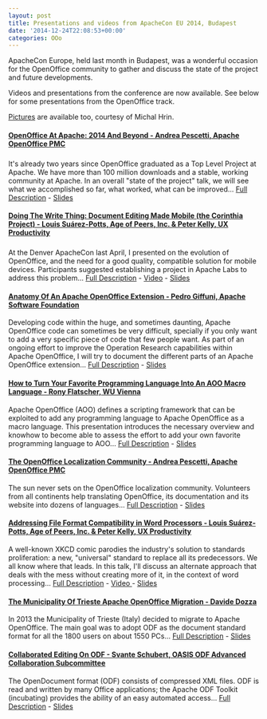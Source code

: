 ```yaml
---
layout: post
title: Presentations and videos from ApacheCon EU 2014, Budapest
date: '2014-12-24T22:08:53+00:00'
categories: OOo
---
```

<div id="2014-11-18" class="sched-container-header"> 
    <div class="sched-container-dates"> 
      <p>ApacheCon Europe, held last month in Budapest, was a wonderful occasion for the OpenOffice community to gather and discuss the state of the project and future developments.</p> 
      <p>Videos and presentations from the conference are now available. See below for some presentations from the OpenOffice track.</p> 
      <p><a href="https://www.flickr.com/photos/101590593@N06/">Pictures</a> are available too, courtesy of Michal Hrin.<br /></p> 
    </div> 
  </div> 
  <div class="sched-container-top"> </div> 
  <p> </p> 
  <div class="sched-container"> 
    <div class="sched-container-inner"> 
      <h4><span class="event ev_22  ev_22_sub_3"><a id="ce134654825821a2a38e60a55e4ace3f" class="name" href="http://apacheconeu2014.sched.org/event/ce134654825821a2a38e60a55e4ace3f">OpenOffice At Apache: 2014 And Beyond - Andrea Pescetti, Apache OpenOffice PMC </a></span> </h4> 
      <h3> </h3> 
      <p><strong></strong>  It's already two years since OpenOffice graduated as a
 Top Level Project at Apache. We have more than 100 million downloads 
and a stable, working community at Apache. In an overall &quot;state of the 
project&quot; talk, we will see what we accomplished so far, what worked, 
what can be improved... <a href="http://apacheconeu2014.sched.org/event/ce134654825821a2a38e60a55e4ace3f#">Full Description</a> - <a href="http://events.linuxfoundation.org/events/apachecon-europe/program/slides">Slides </a></p> 
      <p> </p> 
      <p> </p> 
    </div> 
  </div><span class="event ev_3  ev_3_sub_3"></span> 
  <div class="sched-container"> 
    <div class="sched-container-inner"> </div> 
  </div> 
  <h4><span class="event ev_3  ev_3_sub_3"><a id="100a43058a4f90f92f59d8d08f071f7b" class="name" href="http://apacheconeu2014.sched.org/event/100a43058a4f90f92f59d8d08f071f7b">Doing The Write Thing: Document Editing Made Mobile (the Corinthia Project) - Louis Suárez-Potts, Age of Peers, Inc. &amp; Peter Kelly, UX Productivity </a></span> </h4> 
  <h3> </h3> 
  <div class="sched-container"> </div> 
  <div class="sched-container"> 
    <div class="sched-container-inner"> 
      <p><strong></strong>  At the Denver ApacheCon last April, I presented on 
the evolution of OpenOffice, and the need for a good quality, compatible
 solution for mobile devices. Participants suggested establishing a project in Apache Labs to address this problem... <a href="http://apacheconeu2014.sched.org/event/100a43058a4f90f92f59d8d08f071f7b#">Full Description</a> - <a href="https://www.youtube.com/watch?v=SoXyh2FuiJs">Video</a> - <a href="http://events.linuxfoundation.org/events/apachecon-europe/program/slides">Slides </a></p> 
      <h4><span class="event ev_11  ev_11_sub_2"><a id="78068627f4b308890259642839ccb5a1" class="name" href="http://apacheconeu2014.sched.org/event/78068627f4b308890259642839ccb5a1">Anatomy Of An Apache OpenOffice Extension - Pedro Giffuni, Apache Software Foundation </a></span> </h4> 
      <p><strong></strong>  Developing code within the huge, and sometimes 
daunting, Apache OpenOffice code can sometimes be very difficult, 
specially if you only want to add a very specific piece of code that few
 people want. As part of an ongoing effort to improve the Operation
 Research capabilities within Apache OpenOffice, I will try to document 
the different parts of an Apache OpenOffice extension... <a href="http://apacheconeu2014.sched.org/event/78068627f4b308890259642839ccb5a1#">Full Description</a> - <a href="http://events.linuxfoundation.org/events/apachecon-europe/program/slides">Slides </a></p> 
      <p> </p> 
      <p> </p> 
      <div class="sched-container"> </div> <span class="event ev_3  ev_3_sub_3"></span><span class="event ev_11  ev_11_sub_3"></span> 
      <h4><span class="event ev_22  ev_22_sub_2"><a id="2f33824d27c87ceaca381424b58ba058" class="name" href="http://apacheconeu2014.sched.org/event/2f33824d27c87ceaca381424b58ba058"><span class="event ev_11  ev_11_sub_3"></span></a><a id="1c222793d0ccec33cca892f8b68078f7" class="name" href="http://apacheconeu2014.sched.org/event/1c222793d0ccec33cca892f8b68078f7">How to Turn Your Favorite Programming Language Into An AOO Macro Language - Rony Flatscher, WU Vienna </a></span> </h4> 
      <p><strong></strong>  Apache OpenOffice (AOO) defines a scripting framework
 that can be exploited to add any programming language to Apache 
OpenOffice as a macro language. This presentation introduces the 
necessary overview and knowhow to become able to assess the effort to 
add your own favorite programming language to AOO... <a href="http://apacheconeu2014.sched.org/event/1c222793d0ccec33cca892f8b68078f7#">Full Description</a> - <a href="http://events.linuxfoundation.org/events/apachecon-europe/program/slides">Slides </a></p> 
      <div class="sched-container-bottom"> </div> 
      <p> </p><span class="event ev_11  ev_11_sub_1"></span> 
      <p><span class="event ev_22  ev_22_sub_2"></span> </p> 
      <h4><span class="event ev_11  ev_11_sub_2"><a id="3577e116098675c503e8dbe046b2b818" class="name" href="http://apacheconeu2014.sched.org/event/3577e116098675c503e8dbe046b2b818">The OpenOffice Localization Community - Andrea Pescetti, Apache OpenOffice PMC</a></span></h4> 
      <p><strong></strong>  The sun never sets on the OpenOffice localization 
community. Volunteers from all continents help translating OpenOffice, 
its documentation and its website into dozens of languages... <a href="http://apacheconeu2014.sched.org/event/3577e116098675c503e8dbe046b2b818#">Full Description</a> - <a href="http://events.linuxfoundation.org/events/apachecon-europe/program/slides">Slides </a></p> 
      <p> </p> 
      <div class="sched-container"> </div> 
      <p> </p> <span class="event ev_11  ev_11_sub_1"></span> <span class="event ev_22  ev_22_sub_3"></span> 
      <h4><span class="event ev_22  ev_22_sub_2"><a id="2f33824d27c87ceaca381424b58ba058" class="name" href="http://apacheconeu2014.sched.org/event/2f33824d27c87ceaca381424b58ba058">Addressing
 File Format Compatibility in Word Processors - Louis Suárez-Potts, Age 
of Peers, Inc. &amp; Peter Kelly, UX Productivity </a></span></h4> 
      <p>A well-known XKCD comic parodies the industry's solution to standards 
proliferation: a new, &quot;universal&quot; standard to replace all its 
predecessors. We all know where that leads. In this talk, I'll discuss 
an alternate approach that deals with the mess without creating more of 
it, in the context of word processing... <a href="http://apacheconeu2014.sched.org/event/2f33824d27c87ceaca381424b58ba058#">Full Description</a> - <a href="https://www.youtube.com/watch?v=1tUAoEyY9eo">Video </a> - <a href="http://events.linuxfoundation.org/events/apachecon-europe/program/slides">Slides </a></p> 
      <h4><span class="event ev_22  ev_22_sub_3"><a id="0673f3d878e2f2e6e9339642e55fa2cc" class="name" href="http://apacheconeu2014.sched.org/event/0673f3d878e2f2e6e9339642e55fa2cc">The Municipality Of Trieste Apache OpenOffice Migration - Davide Dozza </a></span></h4> 
      <p><strong></strong>  In 2013 the Municipality of Trieste (Italy) decided 
to migrate to Apache OpenOffice. The main goal was to adopt ODF as the 
document standard format for all the 1800 users on about 1550 PCs... <a href="http://apacheconeu2014.sched.org/event/0673f3d878e2f2e6e9339642e55fa2cc#">Full Description</a> - <a href="http://events.linuxfoundation.org/events/apachecon-europe/program/slides">Slides </a></p> 
      <div class="sched-container"> 
        <div class="sched-container-inner"> </div> 
      </div> 
      <h4> <span class="event ev_11  ev_11_sub_2"></span><span class="event ev_11  ev_11_sub_3"></span><span class="event ev_11  ev_11_sub_1"><a id="8e9ce88108c8680b66a9e5dc52085882" class="name" href="http://apacheconeu2014.sched.org/event/8e9ce88108c8680b66a9e5dc52085882">Collaborated Editing On ODF - Svante Schubert, OASIS ODF Advanced Collaboration Subcommittee </a></span></h4> 
      <p>The OpenDocument format (ODF) consists of compressed XML 
files. ODF is read and written by many Office applications; the Apache 
ODF Toolkit (incubating) provides the ability of an easy automated 
access... <a href="http://apacheconeu2014.sched.org/event/8e9ce88108c8680b66a9e5dc52085882#">Full Description</a> - <a href="http://events.linuxfoundation.org/events/apachecon-europe/program/slides">Slides </a><br /></p> 
    </div> 
  </div>
